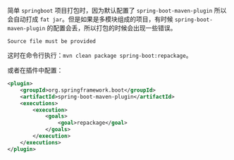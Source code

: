 简单 `springboot` 项目打包时，因为默认配置了 `spring-boot-maven-plugin` 所以会自动打成 `fat jar`。但是如果是多模块组成的项目，有时候 `spring-boot-maven-plugin` 的配置会丢，所以打包的时候会出现一些错误。

```shell
Source file must be provided
```

这时在命令行执行：`mvn clean package spring-boot:repackage`。

或者在插件中配置：

```xml
<plugin>
	<groupId>org.springframework.boot</groupId>
	<artifactId>spring-boot-maven-plugin</artifactId>
	<executions>
		<execution>
			<goals>
				<goal>repackage</goal>
			</goals>
		</execution>
	</executions>
</plugin>
```

